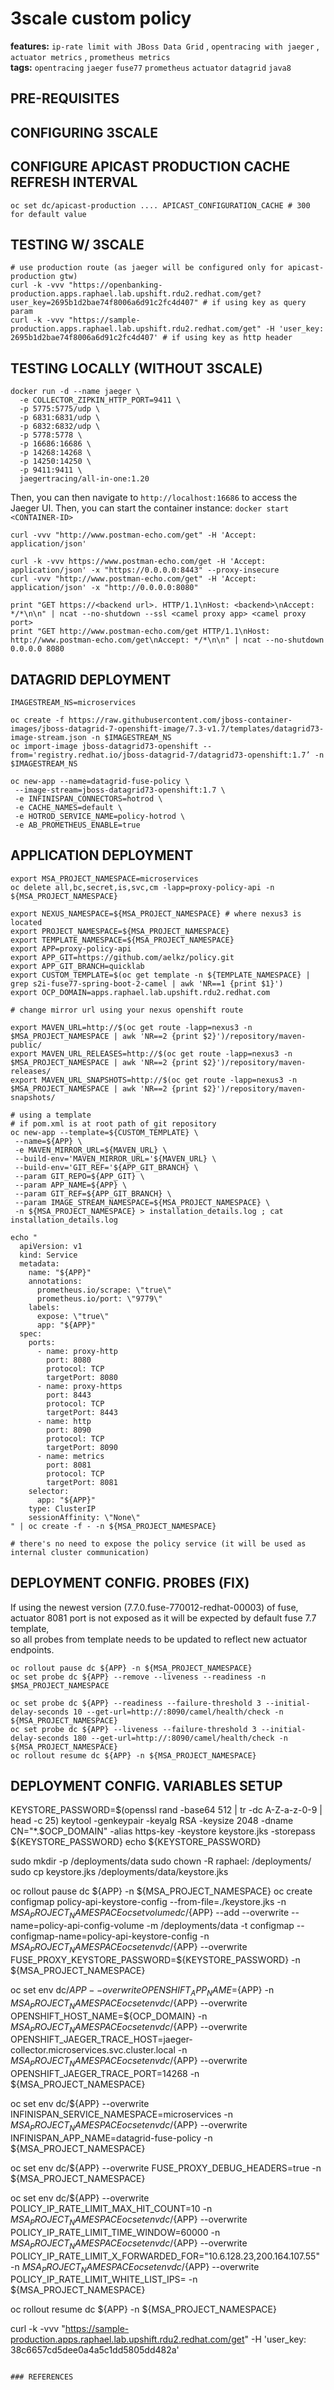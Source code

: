 # 3scale custom policy
**features:** `ip-rate limit with JBoss Data Grid` , `opentracing with jaeger` , `actuator metrics` , `prometheus metrics`<br>
**tags:** `opentracing` `jaeger` `fuse77` `prometheus` `actuator` `datagrid` `java8`

## PRE-REQUISITES

## CONFIGURING 3SCALE

## CONFIGURE APICAST PRODUCTION CACHE REFRESH INTERVAL
```
oc set dc/apicast-production .... APICAST_CONFIGURATION_CACHE # 300 for default value
```

## TESTING W/ 3SCALE
```
# use production route (as jaeger will be configured only for apicast-production gtw)
curl -k -vvv "https://openbanking-production.apps.raphael.lab.upshift.rdu2.redhat.com/get?user_key=2695b1d2bae74f8006a6d91c2fc4d407" # if using key as query param
curl -k -vvv "https://sample-production.apps.raphael.lab.upshift.rdu2.redhat.com/get" -H 'user_key: 2695b1d2bae74f8006a6d91c2fc4d407' # if using key as http header
```

## TESTING LOCALLY (WITHOUT 3SCALE)
```
docker run -d --name jaeger \
  -e COLLECTOR_ZIPKIN_HTTP_PORT=9411 \
  -p 5775:5775/udp \
  -p 6831:6831/udp \
  -p 6832:6832/udp \
  -p 5778:5778 \
  -p 16686:16686 \
  -p 14268:14268 \
  -p 14250:14250 \
  -p 9411:9411 \
  jaegertracing/all-in-one:1.20
```

Then, you can then navigate to `http://localhost:16686` to access the Jaeger UI.
Then, you can start the container instance: `docker start <CONTAINER-ID>`

```
curl -vvv "http://www.postman-echo.com/get" -H 'Accept: application/json'

curl -k -vvv https://www.postman-echo.com/get -H 'Accept: application/json' -x "https://0.0.0.0:8443" --proxy-insecure
curl -vvv "http://www.postman-echo.com/get" -H 'Accept: application/json' -x "http://0.0.0.0:8080"

print "GET https://<backend url>. HTTP/1.1\nHost: <backend>\nAccept: */*\n\n" | ncat --no-shutdown --ssl <camel proxy app> <camel proxy port>
print "GET http://www.postman-echo.com/get HTTP/1.1\nHost: http://www.postman-echo.com/get\nAccept: */*\n\n" | ncat --no-shutdown 0.0.0.0 8080
```

## DATAGRID DEPLOYMENT
```
IMAGESTREAM_NS=microservices

oc create -f https://raw.githubusercontent.com/jboss-container-images/jboss-datagrid-7-openshift-image/7.3-v1.7/templates/datagrid73-image-stream.json -n $IMAGESTREAM_NS
oc import-image jboss-datagrid73-openshift --from='registry.redhat.io/jboss-datagrid-7/datagrid73-openshift:1.7’ -n $IMAGESTREAM_NS

oc new-app --name=datagrid-fuse-policy \
 --image-stream=jboss-datagrid73-openshift:1.7 \
 -e INFINISPAN_CONNECTORS=hotrod \
 -e CACHE_NAMES=default \
 -e HOTROD_SERVICE_NAME=policy-hotrod \
 -e AB_PROMETHEUS_ENABLE=true
```

## APPLICATION DEPLOYMENT
```
export MSA_PROJECT_NAMESPACE=microservices
oc delete all,bc,secret,is,svc,cm -lapp=proxy-policy-api -n ${MSA_PROJECT_NAMESPACE}

export NEXUS_NAMESPACE=${MSA_PROJECT_NAMESPACE} # where nexus3 is located
export PROJECT_NAMESPACE=${MSA_PROJECT_NAMESPACE}
export TEMPLATE_NAMESPACE=${MSA_PROJECT_NAMESPACE}
export APP=proxy-policy-api
export APP_GIT=https://github.com/aelkz/policy.git
export APP_GIT_BRANCH=quicklab
export CUSTOM_TEMPLATE=$(oc get template -n ${TEMPLATE_NAMESPACE} | grep s2i-fuse77-spring-boot-2-camel | awk 'NR==1 {print $1}')
export OCP_DOMAIN=apps.raphael.lab.upshift.rdu2.redhat.com

# change mirror url using your nexus openshift route

export MAVEN_URL=http://$(oc get route -lapp=nexus3 -n $MSA_PROJECT_NAMESPACE | awk 'NR==2 {print $2}')/repository/maven-public/
export MAVEN_URL_RELEASES=http://$(oc get route -lapp=nexus3 -n $MSA_PROJECT_NAMESPACE | awk 'NR==2 {print $2}')/repository/maven-releases/
export MAVEN_URL_SNAPSHOTS=http://$(oc get route -lapp=nexus3 -n $MSA_PROJECT_NAMESPACE | awk 'NR==2 {print $2}')/repository/maven-snapshots/

# using a template
# if pom.xml is at root path of git repository
oc new-app --template=${CUSTOM_TEMPLATE} \
 --name=${APP} \
 -e MAVEN_MIRROR_URL=${MAVEN_URL} \
 --build-env='MAVEN_MIRROR_URL='${MAVEN_URL} \
 --build-env='GIT_REF='${APP_GIT_BRANCH} \
 --param GIT_REPO=${APP_GIT} \
 --param APP_NAME=${APP} \
 --param GIT_REF=${APP_GIT_BRANCH} \
 --param IMAGE_STREAM_NAMESPACE=${MSA_PROJECT_NAMESPACE} \
 -n ${MSA_PROJECT_NAMESPACE} > installation_details.log ; cat installation_details.log

echo "
  apiVersion: v1
  kind: Service
  metadata:
    name: "${APP}"
    annotations:
      prometheus.io/scrape: \"true\"
      prometheus.io/port: \"9779\"
    labels:
      expose: \"true\"
      app: "${APP}"
  spec:
    ports:
      - name: proxy-http
        port: 8080
        protocol: TCP
        targetPort: 8080
      - name: proxy-https
        port: 8443
        protocol: TCP
        targetPort: 8443
      - name: http
        port: 8090
        protocol: TCP
        targetPort: 8090
      - name: metrics
        port: 8081
        protocol: TCP
        targetPort: 8081
    selector:
      app: "${APP}"
    type: ClusterIP
    sessionAffinity: \"None\"
" | oc create -f - -n ${MSA_PROJECT_NAMESPACE}

# there's no need to expose the policy service (it will be used as internal cluster communication)
```

## DEPLOYMENT CONFIG. PROBES (FIX)
If using the newest version (7.7.0.fuse-770012-redhat-00003) of fuse, actuator 8081 port is not exposed as it will be expected by default fuse 7.7 template,<br>
so all probes from template needs to be updated to reflect new actuator endpoints.

```
oc rollout pause dc ${APP} -n ${MSA_PROJECT_NAMESPACE}
oc set probe dc ${APP} --remove --liveness --readiness -n $MSA_PROJECT_NAMESPACE

oc set probe dc ${APP} --readiness --failure-threshold 3 --initial-delay-seconds 10 --get-url=http://:8090/camel/health/check -n ${MSA_PROJECT_NAMESPACE}
oc set probe dc ${APP} --liveness --failure-threshold 3 --initial-delay-seconds 180 --get-url=http://:8090/camel/health/check -n ${MSA_PROJECT_NAMESPACE}
oc rollout resume dc ${APP} -n ${MSA_PROJECT_NAMESPACE}
```

## DEPLOYMENT CONFIG. VARIABLES SETUP
KEYSTORE_PASSWORD=$(openssl rand -base64 512 | tr -dc A-Z-a-z-0-9 | head -c 25)
keytool -genkeypair -keyalg RSA -keysize 2048 -dname CN="*.$OCP_DOMAIN" -alias https-key -keystore keystore.jks -storepass ${KEYSTORE_PASSWORD}
echo ${KEYSTORE_PASSWORD}

sudo mkdir -p /deployments/data
sudo chown -R raphael: /deployments/
sudo cp keystore.jks /deployments/data/keystore.jks

oc rollout pause dc ${APP} -n ${MSA_PROJECT_NAMESPACE}
oc create configmap policy-api-keystore-config --from-file=./keystore.jks -n ${MSA_PROJECT_NAMESPACE}
oc set volume dc/${APP} --add --overwrite --name=policy-api-config-volume -m /deployments/data -t configmap --configmap-name=policy-api-keystore-config -n ${MSA_PROJECT_NAMESPACE}
oc set env dc/${APP} --overwrite FUSE_PROXY_KEYSTORE_PASSWORD=${KEYSTORE_PASSWORD} -n ${MSA_PROJECT_NAMESPACE}

oc set env dc/${APP} --overwrite OPENSHIFT_APP_NAME=${APP} -n ${MSA_PROJECT_NAMESPACE}
oc set env dc/${APP} --overwrite OPENSHIFT_HOST_NAME=${OCP_DOMAIN} -n ${MSA_PROJECT_NAMESPACE}
oc set env dc/${APP} --overwrite OPENSHIFT_JAEGER_TRACE_HOST=jaeger-collector.microservices.svc.cluster.local -n ${MSA_PROJECT_NAMESPACE}
oc set env dc/${APP} --overwrite OPENSHIFT_JAEGER_TRACE_PORT=14268 -n ${MSA_PROJECT_NAMESPACE}

oc set env dc/${APP} --overwrite INFINISPAN_SERVICE_NAMESPACE=microservices -n ${MSA_PROJECT_NAMESPACE}
oc set env dc/${APP} --overwrite INFINISPAN_APP_NAME=datagrid-fuse-policy -n ${MSA_PROJECT_NAMESPACE}

oc set env dc/${APP} --overwrite FUSE_PROXY_DEBUG_HEADERS=true -n ${MSA_PROJECT_NAMESPACE}

oc set env dc/${APP} --overwrite POLICY_IP_RATE_LIMIT_MAX_HIT_COUNT=10 -n ${MSA_PROJECT_NAMESPACE}
oc set env dc/${APP} --overwrite POLICY_IP_RATE_LIMIT_TIME_WINDOW=60000 -n ${MSA_PROJECT_NAMESPACE}
oc set env dc/${APP} --overwrite POLICY_IP_RATE_LIMIT_X_FORWARDED_FOR="10.6.128.23,200.164.107.55" -n ${MSA_PROJECT_NAMESPACE}
oc set env dc/${APP} --overwrite POLICY_IP_RATE_LIMIT_WHITE_LIST_IPS= -n ${MSA_PROJECT_NAMESPACE}

oc rollout resume dc ${APP} -n ${MSA_PROJECT_NAMESPACE}

curl -k -vvv "https://sample-production.apps.raphael.lab.upshift.rdu2.redhat.com/get" -H 'user_key: 38c6657cd5dee0a4a5c1dd5805dd482a'
```

### REFERENCES
